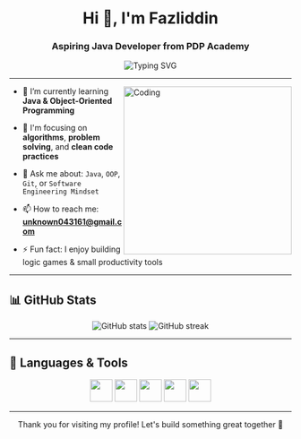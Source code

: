 <h1 align="center">Hi 👋, I'm Fazliddin</h1>
<h3 align="center">Aspiring Java Developer from PDP Academy</h3>

<p align="center">
  <img src="https://readme-typing-svg.demolab.com?font=Fira+Code&duration=2500&pause=1000&color=38BDF8&center=true&vCenter=true&width=450&lines=Java+Developer+in+the+making;Welcome+to+my+GitHub+profile;Let%27s+code+something+great!" alt="Typing SVG" />
</p>

---

<img align="right" alt="Coding" width="300" src="https://media.giphy.com/media/qgQUggAC3Pfv687qPC/giphy.gif">

- 🔭 I’m currently learning **Java & Object-Oriented Programming**

- 🌱 I'm focusing on **algorithms**, **problem solving**, and **clean code practices**

- 💬 Ask me about: `Java`, `OOP`, `Git`, or `Software Engineering Mindset`

- 📫 How to reach me: **unknown043161@gmail.com**

- ⚡️ Fun fact: I enjoy building logic games & small productivity tools

---

## 📊 GitHub Stats

<p align="center">
  <img src="https://github-readme-stats.vercel.app/api?username=Doniyor&show_icons=true&theme=tokyonight" alt="GitHub stats" />
  <img src="https://github-readme-streak-stats.herokuapp.com/?user=Doniyor&theme=tokyonight" alt="GitHub streak" />
</p>

---

## 🧰 Languages & Tools

<p align="center">
  <img src="https://cdn.jsdelivr.net/gh/devicons/devicon/icons/java/java-original.svg" width="40" />
  <img src="https://cdn.jsdelivr.net/gh/devicons/devicon/icons/intellij/intellij-original.svg" width="40" />
  <img src="https://cdn.jsdelivr.net/gh/devicons/devicon/icons/git/git-original.svg" width="40" />
  <img src="https://cdn.jsdelivr.net/gh/devicons/devicon/icons/github/github-original.svg" width="40" />
  <img src="https://cdn.jsdelivr.net/gh/devicons/devicon/icons/linux/linux-original.svg" width="40" />
</p>

---

<p align="center">Thank you for visiting my profile! Let's build something great together 💼</p>
